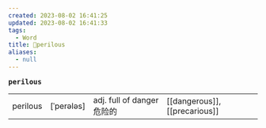 ```yaml
---
created: 2023-08-02 16:41:25
updated: 2023-08-02 16:41:33
tags:
  - Word
title: 📖perilous
aliases:
  - null
---
```


<pre><strong>perilous</strong></pre>
|   |   |   |   |
|---|---|---|---|
|perilous|[ˈperələs]|adj. full of danger 危险的|[[dangerous]], [[precarious]]|